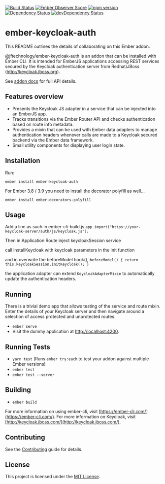 [![Build Status](https://travis-ci.org/JFTechnology/ember-keycloak-auth.svg)](https://travis-ci.org/JFTechnology/ember-keycloak-auth)
[![Ember Observer Score](https://emberobserver.com/badges/-jftechnology-ember-keycloak-auth.svg)](https://emberobserver.com/addons/@jftechnology/ember-keycloak-auth)
[![npm version](https://badge.fury.io/js/%40jftechnology%2Fember-keycloak-auth.svg)](https://badge.fury.io/js/%40jftechnology%2Fember-keycloak-auth)
[![Dependency Status](https://david-dm.org/JFTechnology/ember-keycloak-auth.svg)](https://david-dm.org/JFTechnology/ember-keycloak-auth)
[![devDependency Status](https://david-dm.org/JFTechnology/ember-keycloak-auth/dev-status.svg)](https://david-dm.org/JFTechnology/ember-keycloak-auth#info=devDependencies)

ember-keycloak-auth
==============================================================================

This README outlines the details of collaborating on this Ember addon.

@jftechnology/ember-keycloak-auth is an addon that can be installed with Ember CLI. It is intended for EmberJS applications accessing 
REST services secured by the Keycloak authentication server from Redhat/JBoss (http://keycloak.jboss.org). 

See [addon docs](https://jftechnology.github.io/ember-keycloak-auth) for full API details.


## Features overview

 * Presents the Keycloak JS adapter in a service that can be injected into an EmberJS app.
 * Tracks transitions via the Ember Router API and checks authentication based on route info metadata.
 * Provides a mixin that can be used with Ember data adapters to manage authentication headers whenever calls 
 are made to a Keycloak secured backend via the Ember data framework.
 * Small utility components for displaying user login state.


Installation
------------------------------------------------------------------------------

Run:

```
ember install ember-keycloak-auth
```

For Ember 3.8 / 3.9 you need to install the decorator polyfill as well...

```
ember install ember-decorators-polyfill
```


Usage
------------------------------------------------------------------------------

Add a line as such in ember-cli-build.js
`app.import("https://your-keycloak-server/auth/js/keycloak.js");`


Then in Application Route 
  inject keycloakSession service

call installKeycloak with keycloak parameters in the init function

and in overwrite the beforeModel hook(),
  `beforeModel() {
       return this.keycloakSession.initKeycloak();
   }`

the application adapter can extend `KeycloakAdapterMixin`
to automatically update the authentication headers.



## Running

There is a trivial demo app that allows testing of the service and route mixin. Enter the details of your Keycloak server 
and then navigate around a selection of access protected and unprotected routes.

* `ember serve`
* Visit the dummy application at [http://localhost:4200](http://localhost:4200).

## Running Tests

* `yarn test` (Runs `ember try:each` to test your addon against multiple Ember versions)
* `ember test`
* `ember test --server`

## Building

* `ember build`

For more information on using ember-cli, visit [https://ember-cli.com/](https://ember-cli.com/).
For more information on Keycloak, visit [http://keycloak.jboss.com/](http://keycloak.jboss.com/).

Contributing
------------------------------------------------------------------------------

See the [Contributing](CONTRIBUTING.md) guide for details.


License
------------------------------------------------------------------------------

This project is licensed under the [MIT License](LICENSE.md).
